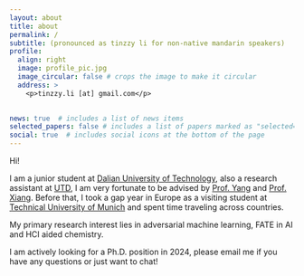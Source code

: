 ```yaml
---
layout: about
title: about
permalink: /
subtitle: (pronounced as tinzzy li for non-native mandarin speakers)
profile:
  align: right
  image: profile_pic.jpg
  image_circular: false # crops the image to make it circular
  address: >
    <p>tinzzy.li [at] gmail.com</p>
    

news: true  # includes a list of news items
selected_papers: false # includes a list of papers marked as "selected={true}"
social: true  # includes social icons at the bottom of the page
---
```



Hi! 

I am a junior student at [Dalian University of Technology](https://en.dlut.edu.cn/), also a research assistant at [UTD](https://www.utdallas.edu/), I am very fortunate to be advised by [Prof. Yang](http://youngwei.com/) and [Prof. Xiang](https://yuxng.github.io/). Before that, I took a gap year in Europe as a visiting student at [Technical University of Munich](https://www.tum.de/en/) and spent time traveling across countries.

My primary research interest lies in adversarial machine learning, FATE in AI and HCI aided chemistry.

I am actively looking for a Ph.D. position in 2024, please email me if you have any questions or just want to chat!

